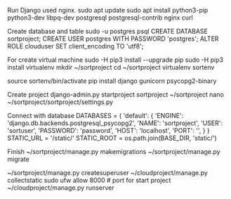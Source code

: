 Run Django used nginx.
 sudo apt update 
 sudo apt install python3-pip python3-dev libpq-dev postgresql postgresql-contrib nginx curl

Create database and table 
sudo -u postgres psql 
CREATE DATABASE sortproject;
CREATE USER postgres WITH PASSWORD 'postgres';
ALTER ROLE clouduser SET client_encoding TO 'utf8';

For create virtual machine 
sudo -H pip3 install --upgrade pip
sudo -H pip3 install virtualenv
mkdir ~/sortproject
cd ~/sortproject
virtualenv sortenv

source sortenv/bin/activate
pip install django gunicorn psycopg2-binary

Create project 
django-admin.py startproject sortproject ~/sortproject
nano ~/sortproject/sortproject/settings.py

Connect with database
DATABASES = {
'default': {
'ENGINE': 'django.db.backends.postgresql_psycopg2',
'NAME': 'sortproject',
'USER': 'sortuser',
'PASSWORD': 'password',
'HOST': 'localhost',
'PORT': '',
}
}
STATIC_URL = '/static/'
STATIC_ROOT = os.path.join(BASE_DIR, 'static/')

Finish
~/sortproject/manage.py makemigrations
~/sortproject/manage.py migrate

~/sortproject/manage.py createsuperuser 
~/cloudproject/manage.py collectstatic
sudo ufw allow 8000 # port for start project
~/cloudproject/manage.py runserver 

